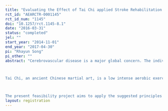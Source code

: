 ```yaml
---
title: "Evaluating the Effect of Tai Chi applied Stroke Rehabilitation on Physical and Cognitive Functioning"
rct_id: "AEARCTR-0001145"
rct_id_num: "1145"
doi: "10.1257/rct.1145-8.1"
date: "2016-03-31"
status: "completed"
jel: ""
start_year: "2014-11-01"
end_year: "2017-04-30"
pi: "Rhayun Song"
pi_other: ""
abstract: "Cerebrovascular disease is a major global concern. The individuals with stroke would suffer from disease associated symptoms which influence their functioning in everyday life. These symptom clusters were usually known to be sharing similar underlying mechanisms. It is clear that the development of effective stroke rehabilitation involves interdisciplinary team approach to manage physical, social, cognitive, and psychological functioning in this population. 

Tai Chi, an ancient Chinese martial art, is a low intense aerobic exercise characterized by continuous movements that embrace the mind, body, and spirit. Tai Chi addresses the integration and balance of mind and body using the fundamental principles of slow, smooth, and continuous movement control, and the transfer of body weight while maintaining an upright and relaxed posture. The newly developed style of Tai Chi for health programs is the seated Tai Chi, which shares the common Tai Chi principles while being modified to adjust the movements for wheelchair bound patients. 

The present feasibility project aims to apply the suggested principles as the typical features of Tai Chi applied stroke rehabilitation, and to evaluate the effects on physical (balance), psychological, and cognitive function. Only a few studies ever addressed the feasibility of Tai Chi for stroke rehabilitation, and the relationship between cognition and balance in this population is still very early stage of investigation. The main purpose of our collaborating project is to explore the effect of long-term Tai Chi program on balance and functional outcome in stroke patients during their rehabilitation process. "
layout: registration
---
```


